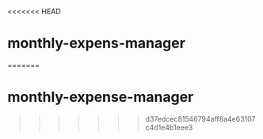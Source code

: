<<<<<<< HEAD
# monthly-expens-manager
=======
# monthly-expense-manager
>>>>>>> d37edcec81546794aff8a4e63107c4d1e4b1eee3
